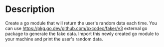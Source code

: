 
# Description
Create a go module that will return the user's random data each time. You can use
https://pkg.go.dev/github.com/bxcodec/faker/v3 external go package to generate the
fake data.
Import this newly created go module to your machine and print the user's random data.
